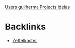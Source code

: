 [Users guilherme Projects ideias](/Users/guilherme/Projects/ideias/20200814205956.md)



# Backlinks

- [Zettelkasten](Zettelkasten.md)
